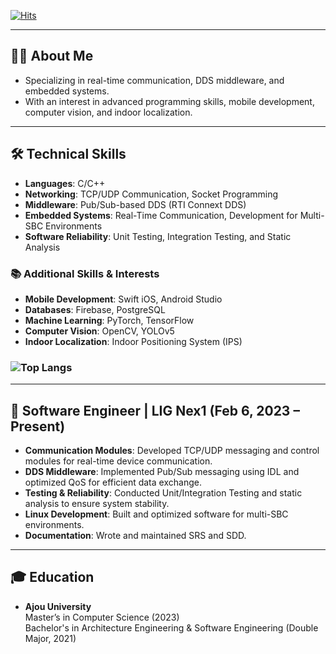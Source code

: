 [![Hits](https://hits.seeyoufarm.com/api/count/incr/badge.svg?url=https%3A%2F%2Fgithub.com%2FAHEAD94&count_bg=%2379C83D&title_bg=%23555555&icon=&icon_color=%23E7E7E7&title=hits&edge_flat=false)](https://hits.seeyoufarm.com)

---

## 👨‍💻 About Me  

 - Specializing in real-time communication, DDS middleware, and embedded systems.  
 - With an interest in advanced programming skills, mobile development, computer vision, and indoor localization.  

---

## 🛠️ Technical Skills  

- **Languages**: C/C++  
- **Networking**: TCP/UDP Communication, Socket Programming  
- **Middleware**: Pub/Sub-based DDS (RTI Connext DDS)  
- **Embedded Systems**: Real-Time Communication, Development for Multi-SBC Environments  
- **Software Reliability**: Unit Testing, Integration Testing, and Static Analysis

### 📚 Additional Skills & Interests  

- **Mobile Development**: Swift iOS, Android Studio  
- **Databases**: Firebase, PostgreSQL  
- **Machine Learning**: PyTorch, TensorFlow  
- **Computer Vision**: OpenCV, YOLOv5  
- **Indoor Localization**: Indoor Positioning System (IPS)  

### ![Top Langs](https://github-readme-stats.vercel.app/api/top-langs/?username=AHEAD94&layout=compact&langs_count=4&theme=dark)  

---

## 💼 Software Engineer | LIG Nex1 (Feb 6, 2023 – Present)  

- **Communication Modules**: Developed TCP/UDP messaging and control modules for real-time device communication.  
- **DDS Middleware**: Implemented Pub/Sub messaging using IDL and optimized QoS for efficient data exchange.  
- **Testing & Reliability**: Conducted Unit/Integration Testing and static analysis to ensure system stability.  
- **Linux Development**: Built and optimized software for multi-SBC environments.  
- **Documentation**: Wrote and maintained SRS and SDD.  

---

## 🎓 Education  

- **Ajou University**  
  Master’s in Computer Science (2023)  
  Bachelor's in Architecture Engineering & Software Engineering (Double Major, 2021)

<!--
**AHEAD94/AHEAD94** is a ✨ _special_ ✨ repository because its `README.md` (this file) appears on your GitHub profile.

Here are some ideas to get you started:

- 🔭 I’m currently working on ...
- 🌱 I’m currently learning ...
- 👯 I’m looking to collaborate on ...
- 🤔 I’m looking for help with ...
- 💬 Ask me about ...
- 📫 How to reach me: ...
- 😄 Pronouns: ...
- ⚡ Fun fact: ...
-->
